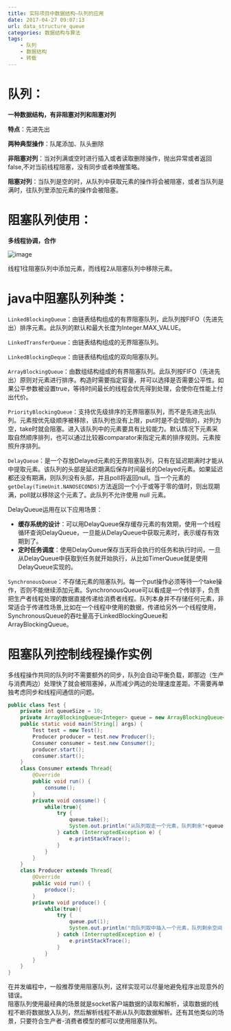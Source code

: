 ```yaml
---
title: 实际项目中数据结构—队列的应用
date: 2017-04-27 09:07:13
url: data_structure_queue
categories: 数据结构与算法
tags: 
	- 队列
	- 数据结构
	- 转载
---
```

# 队列：

**一种数据结构，有非阻塞对列和阻塞对列**  

**特点**：先进先出 

**两种典型操作**：队尾添加、队头删除

**非阻塞对列**：当对列满或空时进行插入或者读取删除操作，抛出异常或者返回false,不对当前线程阻塞，没有同步或者唤醒策略。
  
**阻塞对列**：当队列是空的时，从队列中获取元素的操作将会被阻塞，或者当队列是满时，往队列里添加元素的操作会被阻塞。

<!--more-->

# 阻塞队列使用：

**多线程协调，合作**
  
![image](/%E5%AE%9E%E9%99%85%E9%A1%B9%E7%9B%AE%E4%B8%AD%E6%95%B0%E6%8D%AE%E7%BB%93%E6%9E%84%E2%80%94%E9%98%9F%E5%88%97%E7%9A%84%E5%BA%94%E7%94%A8/20161025100509354.png)

线程1往阻塞队列中添加元素，而线程2从阻塞队列中移除元素。  

# java中阻塞队列种类：

`LinkedBlockingQueue`：由链表结构组成的有界阻塞队列，此队列按FIFO（先进先出）排序元素。此队列的默认和最大长度为Integer.MAX_VALUE。

`LinkedTransferQueue`：由链表结构组成的无界阻塞队列。

`LinkedBlockingDeque`：由链表结构组成的双向阻塞队列。

`ArrayBlockingQueue`：由数组结构组成的有界阻塞队列。此队列按FIFO（先进先出）原则对元素进行排序。构造时需要指定容量，并可以选择是否需要公平性。如果公平参数被设置true，等待时间最长的线程会优先得到处理，会使你在性能上付出代价。

`PriorityBlockingQueue`：支持优先级排序的无界阻塞队列，而不是先进先出队列。元素按优先级顺序被移除，该队列也没有上限，put时是不会受阻的，对列为空，take时就会阻塞。进入该队列中的元素要具有比较能力。默认情况下元素采取自然顺序排列，也可以通过比较器comparator来指定元素的排序规则。元素按照升序排列。

`DelayQueue`：是一个存放Delayed元素的无界阻塞队列，只有在延迟期满时才能从中提取元素。该队列的头部是延迟期满后保存时间最长的Delayed元素。如果延迟都还没有期满，则队列没有头部，并且poll将返回null。当一个元素的`getDelay(TimeUnit.NANOSECONDS)`方法返回一个小于或等于零的值时，则出现期满，poll就以移除这个元素了。此队列不允许使用 null 元素。

DelayQueue运用在以下应用场景：
  
- **缓存系统的设计**：可以用DelayQueue保存缓存元素的有效期，使用一个线程循环查询DelayQueue，一旦能从DelayQueue中获取元素时，表示缓存有效期到了。
- **定时任务调度**：使用DelayQueue保存当天将会执行的任务和执行时间，一旦从DelayQueue中获取到任务就开始执行，从比如TimerQueue就是使用DelayQueue实现的。

`SynchronousQueue`：不存储元素的阻塞队列。每一个put操作必须等待一个take操作，否则不能继续添加元素。SynchronousQueue可以看成是一个传球手，负责把生产者线程处理的数据直接传递给消费者线程。队列本身并不存储任何元素，非常适合于传递性场景,比如在一个线程中使用的数据，传递给另外一个线程使用，SynchronousQueue的吞吐量高于LinkedBlockingQueue和ArrayBlockingQueue。

# 阻塞队列控制线程操作实例

多线程操作共同的队列时不需要额外的同步，队列会自动平衡负载，即那边（生产与消费两边）处理快了就会被阻塞掉，从而减少两边的处理速度差距。不需要再单独考虑同步和线程间通信的问题。

```java
public class Test {
    private int queueSize = 10;
    private ArrayBlockingQueue<Integer> queue = new ArrayBlockingQueue<Integer>(queueSize);
    public static void main(String[] args) {
        Test test = new Test();
        Producer producer = test.new Producer();
        Consumer consumer = test.new Consumer();
        producer.start();
        consumer.start();
    }
    class Consumer extends Thread{
        @Override
        public void run() {
            consume();
        }
        private void consume() {
            while(true){
                try {
                    queue.take();
                    System.out.println("从队列取走一个元素，队列剩余"+queue.size()+"个元素");
                } catch (InterruptedException e) {
                    e.printStackTrace();
                }
            }
        }
    }
    class Producer extends Thread{
        @Override
        public void run() {
            produce();
        }
        private void produce() {
            while(true){
                try {
                    queue.put(1);
                    System.out.println("向队列取中插入一个元素，队列剩余空间："+(queueSize-queue.size()));
                } catch (InterruptedException e) {
                    e.printStackTrace();
                }
            }
        }
    }
}
```
在并发编程中，一般推荐使用阻塞队列，这样实现可以尽量地避免程序出现意外的错误。  
阻塞队列使用最经典的场景就是socket客户端数据的读取和解析，读取数据的线程不断将数据放入队列，然后解析线程不断从队列取数据解析。还有其他类似的场景，只要符合生产者-消费者模型的都可以使用阻塞队列。